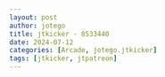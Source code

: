 ```yaml
---
layout: post
author: jotego
title: jtkicker - 8533440
date: 2024-07-12
categories: [Arcade, jotego.jtkicker]
tags: [jtkicker, jtpatreon]
---
```


